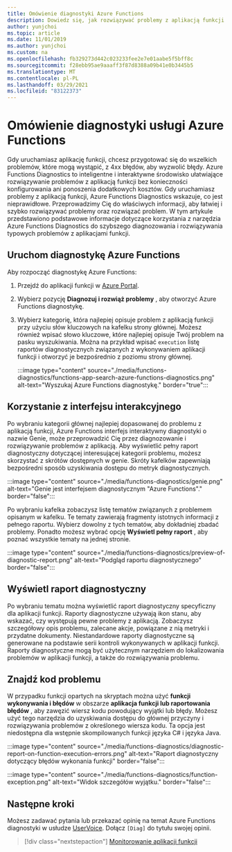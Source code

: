 ```yaml
---
title: Omówienie diagnostyki Azure Functions
description: Dowiedz się, jak rozwiązywać problemy z aplikacją funkcji za pomocą diagnostyki Azure Functions.
author: yunjchoi
ms.topic: article
ms.date: 11/01/2019
ms.author: yunjchoi
ms.custom: na
ms.openlocfilehash: fb329273d442c023233fee2e7e01aabe5f5bff8c
ms.sourcegitcommit: f28ebb95ae9aaaff3f87d8388a09b41e0b3445b5
ms.translationtype: MT
ms.contentlocale: pl-PL
ms.lasthandoff: 03/29/2021
ms.locfileid: "83122373"
---
```

# <a name="azure-functions-diagnostics-overview"></a>Omówienie diagnostyki usługi Azure Functions

Gdy uruchamiasz aplikację funkcji, chcesz przygotować się do wszelkich problemów, które mogą wystąpić, z 4xx błędów, aby wyzwolić błędy. Azure Functions Diagnostics to inteligentne i interaktywne środowisko ułatwiające rozwiązywanie problemów z aplikacją funkcji bez konieczności konfigurowania ani ponoszenia dodatkowych kosztów. Gdy uruchamiasz problemy z aplikacją funkcji, Azure Functions Diagnostics wskazuje, co jest nieprawidłowe. Przeprowadzimy Cię do właściwych informacji, aby łatwiej i szybko rozwiązywać problemy oraz rozwiązać problem. W tym artykule przedstawiono podstawowe informacje dotyczące korzystania z narzędzia Azure Functions Diagnostics do szybszego diagnozowania i rozwiązywania typowych problemów z aplikacjami funkcji.

## <a name="start-azure-functions-diagnostics"></a>Uruchom diagnostykę Azure Functions

Aby rozpocząć diagnostykę Azure Functions:

1. Przejdź do aplikacji funkcji w [Azure Portal](https://portal.azure.com).
1. Wybierz pozycję **Diagnozuj i rozwiąż problemy** , aby otworzyć Azure Functions diagnostykę.
1. Wybierz kategorię, która najlepiej opisuje problem z aplikacją funkcji przy użyciu słów kluczowych na kafelku strony głównej. Możesz również wpisać słowo kluczowe, które najlepiej opisuje Twój problem na pasku wyszukiwania. Można na przykład wpisać `execution` listę raportów diagnostycznych związanych z wykonywaniem aplikacji funkcji i otworzyć je bezpośrednio z poziomu strony głównej.

   :::image type="content" source="./media/functions-diagnostics/functions-app-search-azure-functions-diagnostics.png" alt-text="Wyszukaj Azure Functions diagnostykę." border="true":::

## <a name="use-the-interactive-interface"></a>Korzystanie z interfejsu interakcyjnego

Po wybraniu kategorii głównej najlepiej dopasowanej do problemu z aplikacją funkcji, Azure Functions interfejs interaktywny diagnostyki o nazwie Genie, może przeprowadzić Cię przez diagnozowanie i rozwiązywanie problemów z aplikacją. Aby wyświetlić pełny raport diagnostyczny dotyczącej interesującej kategorii problemu, możesz skorzystać z skrótów dostępnych w genie. Skróty kafelków zapewniają bezpośredni sposób uzyskiwania dostępu do metryk diagnostycznych.

:::image type="content" source="./media/functions-diagnostics/genie.png" alt-text="Genie jest interfejsem diagnostycznym &quot;Azure Functions&quot;." border="false":::

Po wybraniu kafelka zobaczysz listę tematów związanych z problemem opisanym w kafelku. Te tematy zawierają fragmenty istotnych informacji z pełnego raportu. Wybierz dowolny z tych tematów, aby dokładniej zbadać problemy. Ponadto możesz wybrać opcję **Wyświetl pełny raport** , aby poznać wszystkie tematy na jednej stronie.

:::image type="content" source="./media/functions-diagnostics/preview-of-diagnostic-report.png" alt-text="Podgląd raportu diagnostycznego" border="false":::

## <a name="view-a-diagnostic-report"></a>Wyświetl raport diagnostyczny

Po wybraniu tematu można wyświetlić raport diagnostyczny specyficzny dla aplikacji funkcji. Raporty diagnostyczne używają ikon stanu, aby wskazać, czy występują pewne problemy z aplikacją. Zobaczysz szczegółowy opis problemu, zalecane akcje, powiązane z nią metryki i przydatne dokumenty. Niestandardowe raporty diagnostyczne są generowane na podstawie serii kontroli wykonywanych w aplikacji funkcji. Raporty diagnostyczne mogą być użytecznym narzędziem do lokalizowania problemów w aplikacji funkcji, a także do rozwiązywania problemu.

## <a name="find-the-problem-code"></a>Znajdź kod problemu

W przypadku funkcji opartych na skryptach można użyć **funkcji wykonywania i błędów** w obszarze **aplikacja funkcji lub raportowania błędów** , aby zawęzić wiersz kodu powodujący wyjątki lub błędy. Możesz użyć tego narzędzia do uzyskiwania dostępu do głównej przyczyny i rozwiązywania problemów z określonego wiersza kodu. Ta opcja jest niedostępna dla wstępnie skompilowanych funkcji języka C# i języka Java.

:::image type="content" source="./media/functions-diagnostics/diagnostic-report-on-function-execution-errors.png" alt-text="Raport diagnostyczny dotyczący błędów wykonania funkcji" border="false":::

:::image type="content" source="./media/functions-diagnostics/function-exception.png" alt-text="Widok szczegółów wyjątku." border="false":::

## <a name="next-steps"></a>Następne kroki

Możesz zadawać pytania lub przekazać opinię na temat Azure Functions diagnostyki w usłudze [UserVoice](https://feedback.azure.com/forums/355860-azure-functions). Dołącz `[Diag]` do tytułu swojej opinii.

> [!div class="nextstepaction"]
> [Monitorowanie aplikacji funkcji](functions-monitoring.md)
